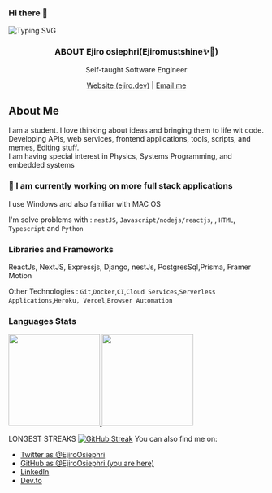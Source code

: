 ### Hi there 👋
![Typing SVG](https://readme-typing-svg.herokuapp.com?lines=Hello%2C+I+am+Ejiro%20Osiephri)

<p align="center">
  <h3 align="center">ABOUT Ejiro osiephri(Ejiromustshine✨🖤)</h3>
  
  <p align="center">
    Self-taught Software Engineer
    <br />
      
  <p align="center">
      <a href="https://ejiro-portfolio-website.netlify.app/" target="_blank">
      Website (ejiro.dev)</a> | <a href="mailto:osiephriejiro765"gmail.com">Email me</a> <br>
      
</p>
</p>


## About Me
I am a student. I love thinking about ideas and bringing them to life wit code.<br>
Developing APIs, web services, frontend applications, tools, scripts, and memes, Editing stuff. <br>
I am having special interest in Physics, Systems Programming, and embedded systems<br>

### 🍎 I am currently working on more full stack applications<br>

I use Windows and also familiar with MAC OS

I'm solve problems with : `nestJS`, `Javascript/nodejs/reactjs`, , `HTML`, `Typescript` and `Python`

### Libraries and Frameworks
ReactJs, NextJS, Expressjs, Django, nestJs, PostgresSql,Prisma, Framer Motion


Other Technologies : `Git`,`Docker`,`CI`,`Cloud Services`,`Serverless Applications`,`Heroku, Vercel`,`Browser Automation`
<p>
   
 ### Languages Stats
  <a href="https://github.com/EjiroOsiephri">
  <img height="180em" src="https://github-readme-stats-git-masterrstaa-rickstaa.vercel.app/api?username=EjiroOsiephri&show_icons=true&theme=midnight-purple&include_all_commits=true&count_private=true"/> <img height="180em" src="https://github-readme-stats-git-masterrstaa-rickstaa.vercel.app/api/top-langs/?username=EjiroOsiephri&layout=compact&langs_count=7&theme=midnight-purple"/></a>


  <!--img src="https://stats.milovangudelj.com/api/top-langs?username=EjiroOsiephri&show_icons=true&locale=en&theme=onedark&layout=compact" alt="ptr1337" /--></p>
LONGEST STREAKS
[![GitHub Streak](http://github-readme-streak-stats.herokuapp.com?user=bovage&theme=blueberry&date_format=M%20j%5B%2C%20Y%5D)](https://git.io/streak-stats)
You can also find me on:
* [Twitter as @EjiroOsiephri](https://twitter.com/ejiro_ti)
* [GitHub as @EjiroOsiephri (you are here)](https://github.com/EjiroOsiephri)
* [LinkedIn](https://linkedin.com/in/EjiroOsiephri)
* [Dev.to](https://dev.to/EjiroOsiephri)
